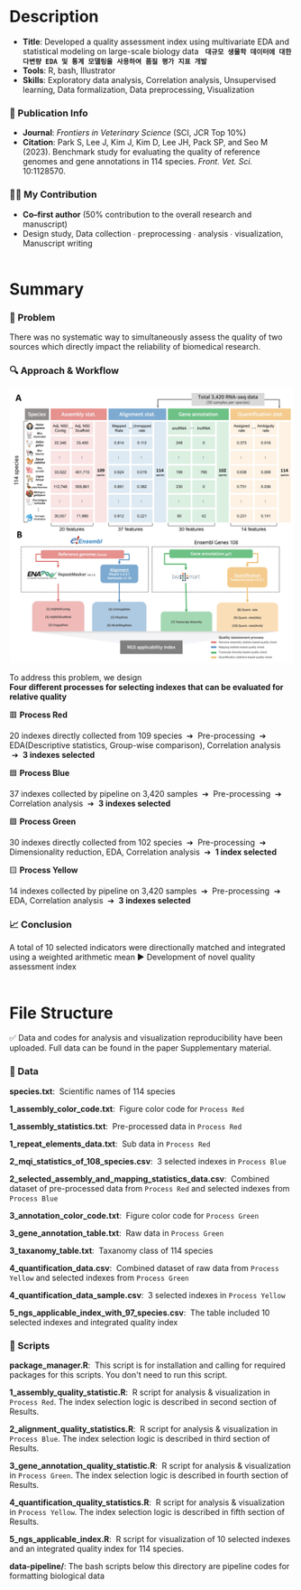 # Description
- **Title**: Developed a quality assessment index using multivariate EDA and statistical modeling on large-scale biology data &nbsp; **`대규모 생물학 데이터에 대한 다변량 EDA 및 통계 모델링을 사용하여 품질 평가 지표 개발`**
- **Tools**: R, bash, Illustrator  
- **Skills**: Exploratory data analysis, Correlation analysis, Unsupervised learning, Data formalization, Data preprocessing, Visualization

### 📄 Publication Info
- **Journal**: *Frontiers in Veterinary Science* (SCI, JCR Top 10%)  
- **Citation**: Park S, Lee J, Kim J, Kim D, Lee JH, Pack SP, and Seo M (2023). Benchmark study for evaluating the quality of reference genomes and gene annotations in 114 species. *Front. Vet. Sci.* 10:1128570. 

### 🙋‍♂️ My Contribution
- **Co–first author** (50% contribution to the overall research and manuscript)  
- Design study, Data collection ∙ preprocessing ∙ analysis ∙ visualization, Manuscript writing
<br><br>
# Summary

### 🧩 Problem

There was no systematic way to simultaneously assess the quality of two sources which directly impact the reliability of biomedical research.

### 🔍 Approach & Workflow

<img src="figures/Figure1.jpg" alt="Collected data structure and systematic workflow" width="700"/>

To address this problem, we design <br>   **Four different processes for selecting indexes that can be evaluated for relative quality**   
   
🟥 **Process Red**

20 indexes directly collected from 109 species  &nbsp;➔&nbsp;  Pre-processing &nbsp;➔&nbsp; EDA(Descriptive statistics, Group-wise comparison), Correlation analysis &nbsp;➔&nbsp; **3 indexes selected**

🟦 **Process Blue** 

37 indexes collected by pipeline on 3,420 samples &nbsp;➔&nbsp; Pre-processing &nbsp;➔&nbsp; Correlation analysis &nbsp;➔&nbsp; **3 indexes selected**

🟩 **Process Green** 

30 indexes directly collected from 102 species &nbsp;➔&nbsp; Pre-processing &nbsp;➔&nbsp; Dimensionality reduction, EDA, Correlation analysis &nbsp;➔&nbsp; **1 index selected**

🟨 **Process Yellow** 

14 indexes collected by pipeline on 3,420 samples &nbsp;➔&nbsp; Pre-processing &nbsp;➔&nbsp; EDA, Correlation analysis &nbsp;➔&nbsp; **3 indexes selected**

### 📈 Conclusion
A total of 10 selected indicators were directionally matched and integrated using a weighted arithmetic mean ▶ Development of novel quality assessment index
<br><br>
# File Structure

✅ Data and codes for analysis and visualization reproducibility have been uploaded. Full data can be found in the paper Supplementary material.

### 📁 Data 
**species.txt**: &nbsp;Scientific names of 114 species

**1_assembly_color_code.txt**: &nbsp;Figure color code for `Process Red`

**1_assembly_statistics.txt**: &nbsp;Pre-processed data in `Process Red`

**1_repeat_elements_data.txt**: &nbsp;Sub data in `Process Red`

**2_mqi_statistics_of_108_species.csv**: &nbsp;3 selected indexes in `Process Blue`

**2_selected_assembly_and_mapping_statistics_data.csv**: &nbsp;Combined dataset of pre-processed data from `Process Red` and selected indexes from `Process Blue`

**3_annotation_color_code.txt**: &nbsp;Figure color code for `Process Green`

**3_gene_annotation_table.txt**: &nbsp;Raw data in `Process Green`

**3_taxanomy_table.txt**: &nbsp;Taxanomy class of 114 species

**4_quantification_data.csv**: &nbsp;Combined dataset of raw data from `Process Yellow` and selected indexes from `Process Green`

**4_quantification_data_sample.csv**: &nbsp;3 selected indexes in `Process Yellow`

**5_ngs_applicable_index_with_97_species.csv**: &nbsp;The table included 10 selected indexes and integrated quality index



### 📑 Scripts
**package_manager.R**: &nbsp;This script is for installation and calling for required packages for this scripts. You don't need to run this script.

**1_assembly_quality_statistic.R**: &nbsp;R script for analysis & visualization in `Process Red`. The index selection logic is described in second section of Results.

**2_alignment_quality_statistics.R**: &nbsp;R script for analysis & visualization in `Process Blue`. The index selection logic is described in third section of Results.

**3_gene_annotation_quality_statistic.R**: &nbsp;R script for analysis & visualization in `Process Green`. The index selection logic is described in fourth section of Results.

**4_quantification_quality_statistics.R**: &nbsp;R script for analysis & visualization in `Process Yellow`. The index selection logic is described in fifth section of Results.

**5_ngs_applicable_index.R**: &nbsp;R script for visualization of 10 selected indexes and an integrated quality index for 114 species.

**data-pipeline/**: The bash scripts below this directory are pipeline codes for formatting biological data


